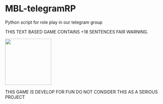 # MBL-telegramRP
Python script for role play in our telegram group

THIS TEXT BASED GAME CONTAINS +18 SENTENCES FAIR WARNING. 

<a href= 'https://pegi.info/what-do-the-labels-mean'> <img src="https://pegi.info/sites/default/files/inline-images/age-18-black%202_0.jpg" width= 150px heigth=150px > </a> 

THIS GAME IS DEVELOP FOR FUN DO NOT CONSIDER THIS AS A SERIOUS PROJECT
